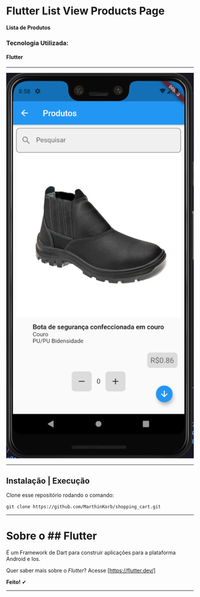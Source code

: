 # Flutter List View Products Page

**Lista de Produtos**

### Tecnologia Utilizada:

#### Flutter

---

<p align="center" border-radius="4px">
<img src=".github/exp1.png" width=800">
</p>

---

## Instalação | Execução

Clone esse repositório rodando o comando:

    git clone https://github.com/MarthinKorb/shopping_cart.git

---

# Sobre o ## Flutter

É um Framework de Dart para construir aplicações para a plataforma Android e Ios.

Quer saber mais sobre o _Flutter_? Acesse [https://flutter.dev/]

**Feito!** ✔

---
